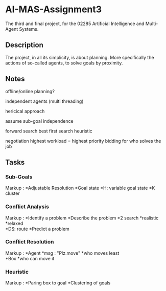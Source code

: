 # AI-MAS-Assignment3
The third and final project, for the 02285 Artificial Intelligence and Multi-Agent Systems.

## Description
The project, in all its simplicity, is about planning. More specifically the actions of so-called agents, to solve goals by proximity.

## Notes
offline/online planning?


independent agents (multi threading)

hericical approach

assume sub-goal independence

forward search
	best first search
	heuristic

negotiation
	highest workload = highest priority
	bidding for who solves the job
	
	
## Tasks

### Sub-Goals
Markup : *Adjustable Resolution
         *Goal state
         *H: variable goal state
         *K cluster

### Conflict Analysis
Markup : *Identify a problem
         *Describe the problem
          *2 search
           *realistic
           *relaxed        
          *DS: route
         *Predict a problem

### Conflict Resolution
Markup : *Agent
          *msg : "Plz.move"
	      *who moves least	
         *Box
	      *who can move it

### Heuristic
Markup : *Paring box to goal
         *Clustering of goals
	
	